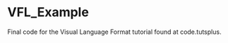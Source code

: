 VFL_Example
===========

Final code for the Visual Language Format tutorial found at code.tutsplus.

